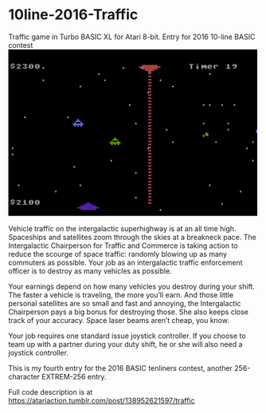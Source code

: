 # 10line-2016-Traffic
Traffic game in Turbo BASIC XL for Atari 8-bit. Entry for 2016 10-line BASIC contest
![screenshot](traffic.png)

Vehicle traffic on the intergalactic superhighway is at an all time high. Spaceships and satellites zoom through the skies at a breakneck pace. The Intergalactic Chairperson for Traffic and Commerce is taking action to reduce the scourge of space traffic: randomly blowing up as many commuters as possible. Your job as an intergalactic traffic enforcement officer is to destroy as many vehicles as possible.

Your earnings depend on how many vehicles you destroy during your shift. The faster a vehicle is traveling, the more you’ll earn. And those little personal satellites are so small and fast and annoying, the Intergalactic Chairperson pays a big bonus for destroying those. She also keeps close track of your accuracy. Space laser beams aren’t cheap, you know.

Your job requires one standard issue joystick controller. If you choose to team up with a partner during your duty shift, he or she will also need a joystick controller.

This is my fourth entry for the 2016 BASIC tenliners contest, another 256-character EXTREM-256 entry.

Full code description is at https://atariaction.tumblr.com/post/138952621597/traffic
